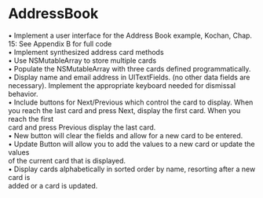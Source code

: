 # AddressBook

• Implement	a	user	interface	for	the	Address	Book	example,	Kochan,	Chap.	15:	See	
Appendix	B	for	full	code	
• Implement	synthesized	address	card	methods		
• Use	NSMutableArray	to	store	multiple	cards	
• Populate	the	NSMutableArray	with	three	cards	defined	programmatically.	
• Display	name	and	email	address	in	UITextFields.	(no	other	data	fields	are	
necessary).	Implement	the	appropriate	keyboard	needed	for	dismissal	behavior.		
• Include	buttons	for	Next/Previous	which	control	the	card	to	display.	When	you	
reach	the	last	card	and	press	Next,	display	the	first	card.	When	you	reach	the	first	
card	and	press	Previous	display	the	last	card.	
• New	button	will	clear	the	fields	and	allow	for	a	new	card	to	be	entered.		
• Update	Button	will	allow	you	to	add	the	values	to	a	new	card	or	update	the	values	
of	the	current	card	that	is	displayed.		
• Display	cards	alphabetically in	sorted	order	by	name,	resorting	after	a	new	card	is	
added	or	a	card	is	updated.	
